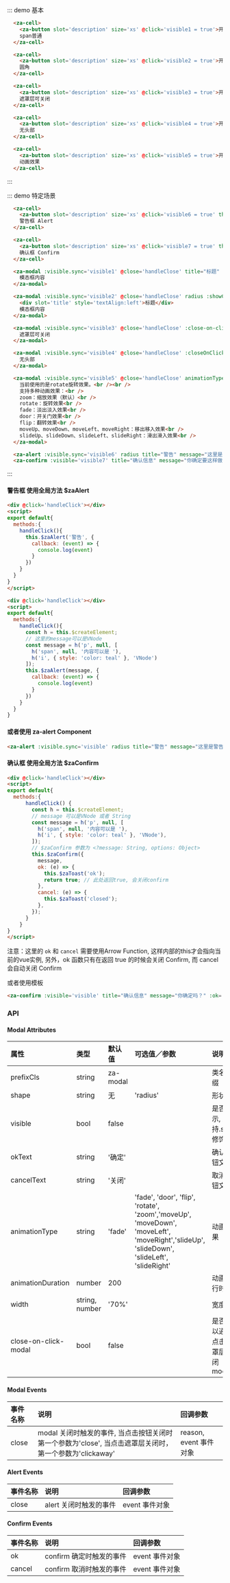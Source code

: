 <script>
export default {
  data() {
    return {
      visible1: false,
      visible2: false,
      visible3: false,
      visible4: false,
      visible5: false,
      visible6: false,
      visible7: false,
    };
  },
  methods: {
    handleClose(reason, event){
      console.log(reason, event);
    },
    handleOk(){
      alert('ok')
    },
    handleCancel(){
      this.visible7 = false
    }
  },
};
</script>

::: demo 基本
```html
  <za-cell>
    <za-button slot='description' size='xs' @click='visible1 = true'>开启</za-button>
    span普通
  </za-cell>

  <za-cell>
    <za-button slot='description' size='xs' @click='visible2 = true'>开启</za-button>
    圆角
  </za-cell>

  <za-cell>
    <za-button slot='description' size='xs' @click='visible3 = true'>开启</za-button>
    遮罩层可关闭
  </za-cell>

  <za-cell>
    <za-button slot='description' size='xs' @click='visible4 = true'>开启</za-button>
    无头部
  </za-cell>

  <za-cell>
    <za-button slot='description' size='xs' @click='visible5 = true'>开启</za-button>
    动画效果
  </za-cell>
```
:::

::: demo 特定场景
```html
  <za-cell>
    <za-button slot='description' size='xs' @click='visible6 = true' theme="warning">开启</za-button>
    警告框 Alert
  </za-cell>

  <za-cell>
    <za-button slot='description' size='xs' @click='visible7 = true' theme="warning">开启</za-button>
    确认框 Confirm
  </za-cell>

  <za-modal :visible.sync='visible1' @close='handleClose' title="标题" :showClose='true'>
    模态框内容
  </za-modal>

  <za-modal :visible.sync='visible2' @close='handleClose' radius :showClose='true'>
    <div slot='title' style='textAlign:left'>标题</div>
    模态框内容
  </za-modal>

  <za-modal :visible.sync='visible3' @close='handleClose' :close-on-click-modal='true' title="标题" :showClose='true' >
    遮罩层可关闭
  </za-modal>

  <za-modal :visible.sync='visible4' @close='handleClose' :closeOnClickModal='true'>
    无头部
  </za-modal>

  <za-modal :visible.sync='visible5' @close='handleClose' animationType="rotate" :closeOnClickModal='true' title="标题" :showClose='true'>
    当前使用的是rotate旋转效果。<br /><br />
    支持多种动画效果：<br />
    zoom：缩放效果（默认）<br />
    rotate：旋转效果<br />
    fade：淡出淡入效果<br />
    door：开关门效果<br />
    flip：翻转效果<br />
    moveUp、moveDown、moveLeft、moveRight：移出移入效果<br />
    slideUp、slideDown、slideLeft、slideRight：滑出滑入效果<br />
  </za-modal>

  <za-alert :visible.sync='visible6' radius title="警告" message="这里是警告信息" @close='handleClose'></za-alert>
  <za-confirm :visible='visible7' title="确认信息" message="你确定要这样做吗？" :ok='handleOk' :cancel='handleCancel'></za-confirm>
```
:::

#### 警告框 使用全局方法 $zaAlert

```html
<div @click='handleClick'></div>
<script>
export default{
  methods:{
    handleClick(){
      this.$zaAlert('警告', {
        callback: (event) => {
          console.log(event)
        }
      })
    }
  }
}
</script>
```

```html
<div @click='handleClick'></div>
<script>
export default{
  methods:{
    handleClick(){
      const h = this.$createElement;
      // 这里的message可以是VNode
      const message = h('p', null, [
        h('span', null, '内容可以是 '),
        h('i', { style: 'color: teal' }, 'VNode')
      ]);
      this.$zaAlert(message, {
        callback: (event) => {
          console.log(event)
        }
      })
    }
  }
}
```

#### 或者使用 za-alert Component

```html
<za-alert :visible.sync='visible' radius title="警告" message="这里是警告信息" @close='handleClose' ></za-alert>
```

#### 确认框 使用全局方法 $zaConfirm

```html
<div @click='handleClick'></div>
<script>
export default{
  methods:{
      handleClick() {
        const h = this.$createElement;
        // message 可以是VNode 或者 String
        const message = h('p', null, [
          h('span', null, '内容可以是 '),
          h('i', { style: 'color: teal' }, 'VNode'),
        ]);
        // $zaConfirm 参数为 <?message: String, options: Object>
        this.$zaConfirm({
          message,
          ok: (e) => {
            this.$zaToast('ok');
            return true; // 此处返回true, 会关闭confirm
          },
          cancel: (e) => {
            this.$zaToast('closed');
          },
        });
      }
    }
}
</script>
```

注意：这里的 `ok` 和 `cancel` 需要使用Arrow Function, 这样内部的this才会指向当前的vue实例, 另外，ok 函数只有在返回 true 的时候会关闭 Confirm, 而 cancel 会自动关闭 Confirm

或者使用模板


```html
<za-confirm :visible='visible' title="确认信息" message="你确定吗？" :ok='handleOk' :cancel='handleCancel' ></za-confirm>
```


### API

#### Modal Attributes

| 属性 | 类型 | 默认值 | 可选值／参数 | 说明 |
| :--- | :--- | :--- | :--- | :--- |
| prefixCls | string | za-modal | | 类名前缀 |
| shape | string | 无 | 'radius' | 形状 |
| visible | bool | false | | 是否显示, 支持.sync修饰符 |
| okText | string | '确定' |  | 确认按钮文案 |
| cancelText | string | '关闭' |  | 取消按钮文案 |
| animationType | string | 'fade' | 'fade', 'door', 'flip', 'rotate', 'zoom','moveUp', 'moveDown', 'moveLeft', 'moveRight','slideUp', 'slideDown', 'slideLeft', 'slideRight' | 动画效果 |
| animationDuration | number | 200 | | 动画执行时间 |
| width | string, number | '70%' | | 宽度 |
| close-on-click-modal | bool | false | | 是否可以通过点击遮罩层关闭modal |

#### Modal Events

| 事件名称 | 说明 | 回调参数 |
| :--- | :--- | :--- |
| close | modal 关闭时触发的事件, 当点击按钮关闭时第一个参数为'close', 当点击遮罩层关闭时，第一个参数为'clickaway' | reason, event 事件对象 |

#### Alert Events

| 事件名称 | 说明 | 回调参数 |
| :--- | :--- | :--- |
| close | alert 关闭时触发的事件 | event 事件对象 |

#### Confirm Events

| 事件名称 | 说明 | 回调参数 |
| :--- | :--- | :--- |
| ok | confirm 确定时触发的事件 | event 事件对象 |
| cancel | confirm 取消时触发的事件 | event 事件对象 |